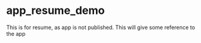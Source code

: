 # app_resume_demo
This is for resume, as app is not published. This will give some reference to the app
